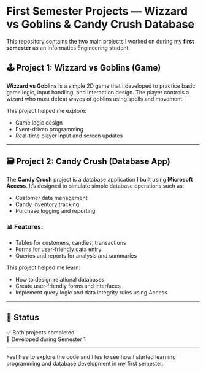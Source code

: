 # First Semester Projects — Wizzard vs Goblins & Candy Crush Database

This repository contains the two main projects I worked on during my **first semester** as an Informatics Engineering student.

## 🕹️ Project 1: Wizzard vs Goblins (Game)

**Wizzard vs Goblins** is a simple 2D game that I developed to practice basic game logic, input handling, and interaction design. The player controls a wizard who must defeat waves of goblins using spells and movement.

This project helped me explore:
- Game logic design
- Event-driven programming
- Real-time player input and screen updates

---

## 🗃️ Project 2: Candy Crush (Database App)

The **Candy Crush** project is a database application I built using **Microsoft Access**. It’s designed to simulate simple database operations such as:

- Customer data management
- Candy inventory tracking
- Purchase logging and reporting

### 📊 Features:
- Tables for customers, candies, transactions
- Forms for user-friendly data entry
- Queries and reports for analysis and summaries

This project helped me learn:
- How to design relational databases
- Create user-friendly forms and interfaces
- Implement query logic and data integrity rules using Access

---

## 📁 Status

✅ Both projects completed  
📅 Developed during Semester 1

---

Feel free to explore the code and files to see how I started learning programming and database development in my first semester.

